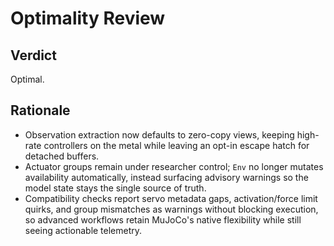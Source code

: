 # Optimality Review

## Verdict
Optimal.

## Rationale
- Observation extraction now defaults to zero-copy views, keeping high-rate controllers on the metal while leaving an opt-in escape hatch for detached buffers.
- Actuator groups remain under researcher control; `Env` no longer mutates availability automatically, instead surfacing advisory warnings so the model state stays the single source of truth.
- Compatibility checks report servo metadata gaps, activation/force limit quirks, and group mismatches as warnings without blocking execution, so advanced workflows retain MuJoCo's native flexibility while still seeing actionable telemetry.

